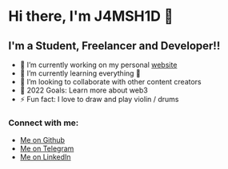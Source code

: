# Hi there, I'm J4MSH1D 👋

## I'm a Student, Freelancer and Developer!!

- 🔭 I’m currently working on my personal [website](https://jamshid-abduqodirov.vercel.app/)
- 🌱 I’m currently learning everything 🤣
- 👯 I’m looking to collaborate with other content creators
- 🥅 2022 Goals: Learn more about web3
- ⚡ Fun fact: I love to draw and play violin / drums

### Connect with me:

- [Me on Github](https://github.com/J4MSH1D)
- [Me on Telegram](https://t.me/jamshidabduqodirov)
- [Me on LinkedIn](https://www.linkedin.com/in/jamshid-abduqodirov-524748232/)
